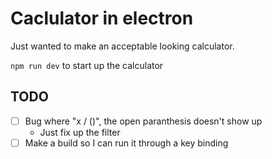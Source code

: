 # Caclulator in electron
Just wanted to make an acceptable looking calculator.


`npm run dev` to start up the calculator

## TODO
- [ ] Bug where "x / ()", the open paranthesis doesn't show up
    - Just fix up the filter
- [ ] Make a build so I can run it through a key binding
